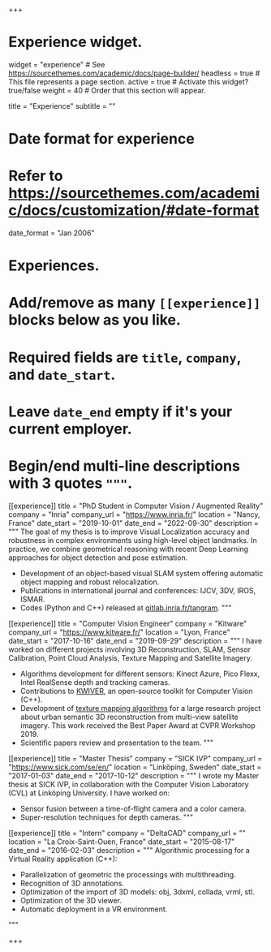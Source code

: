 +++
# Experience widget.
widget = "experience"  # See https://sourcethemes.com/academic/docs/page-builder/
headless = true  # This file represents a page section.
active = true  # Activate this widget? true/false
weight = 40  # Order that this section will appear.

title = "Experience"
subtitle = ""

# Date format for experience
#   Refer to https://sourcethemes.com/academic/docs/customization/#date-format
date_format = "Jan 2006"

# Experiences.
#   Add/remove as many `[[experience]]` blocks below as you like.
#   Required fields are `title`, `company`, and `date_start`.
#   Leave `date_end` empty if it's your current employer.
#   Begin/end multi-line descriptions with 3 quotes `"""`.


[[experience]]
  title = "PhD Student in Computer Vision / Augmented Reality"
  company = "Inria"
  company_url = "https://www.inria.fr/"
  location = "Nancy, France"
  date_start = "2019-10-01"
  date_end = "2022-09-30"
  description = """
  The goal of my thesis is to improve Visual Localization accuracy and robustness in complex environments using high-level object landmarks. In practice, we combine geometrical reasoning with recent Deep Learning approaches for object detection and pose estimation.
  * Development of an object-based visual SLAM system offering automatic object mapping and robust relocalization.
  * Publications in international journal and conferences: IJCV, 3DV, IROS, ISMAR.
  * Codes (Python and C++) released at [gitlab.inria.fr/tangram](https://gitlab.inria.fr/tangram).
  """


[[experience]]
  title = "Computer Vision Engineer"
  company = "Kitware"
  company_url = "https://www.kitware.fr/"
  location = "Lyon, France"
  date_start = "2017-10-16"
  date_end = "2019-09-29"
  description = """
  I have worked on different projects involving 3D Reconstruction, SLAM, Sensor Calibration, Point Cloud Analysis, Texture Mapping and Satellite Imagery.
  * Algorithms development for different sensors: Kinect Azure, Pico Flexx, Intel RealSense depth and tracking cameras.
  * Contributions to [KWIVER](https://github.com/Kitware/kwiver), an open-source toolkit for Computer Vision (C++).
  * Development of [texture mapping algorithms](https://github.com/Kitware/Danesfield) for a large research project about urban semantic 3D reconstruction from multi-view satellite imagery. This work received the Best Paper Award at CVPR Workshop 2019.
  * Scientific papers review and presentation to the team.
  """



[[experience]]
  title = "Master Thesis"
  company = "SICK IVP"
  company_url = "https://www.sick.com/se/en/"
  location = "Linköping, Sweden"
  date_start = "2017-01-03"
  date_end = "2017-10-12"
  description = """
  I wrote my Master thesis at SICK IVP, in collaboration with the Computer Vision Laboratory (CVL) at Linköping University. 
  I have worked on:
  * Sensor fusion between a time-of-flight camera and a color camera.
  * Super-resolution techniques for depth cameras.
  """

[[experience]]
  title = "Intern"
  company = "DeltaCAD"
  company_url = ""
  location = "La Croix-Saint-Ouen, France"
  date_start = "2015-08-17"
  date_end = "2016-02-03"
  description = """
  Algorithmic processing for a Virtual Reality application (C++):
  * Parallelization of geometric the processings with multithreading.
  * Recognition of 3D annotations.
  * Optimization of the import of 3D models: obj, 3dxml, collada, vrml, stl.
  * Optimization of the 3D viewer.
  * Automatic deployment in a VR environment.

  """

+++
